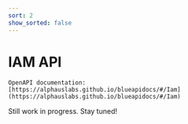 ```yaml
---
sort: 2
show_sorted: false
---
```


# IAM API

```note
OpenAPI documentation: [https://alphauslabs.github.io/blueapidocs/#/Iam](https://alphauslabs.github.io/blueapidocs/#/Iam)
```

Still work in progress. Stay tuned!
